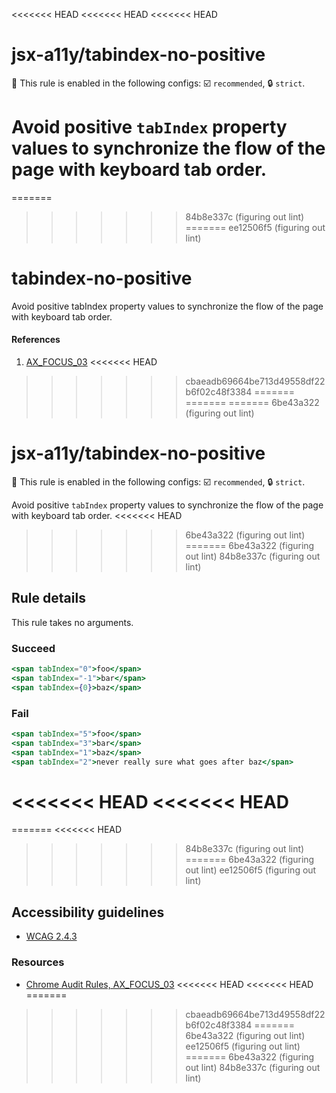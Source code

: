 <<<<<<< HEAD
<<<<<<< HEAD
<<<<<<< HEAD
# jsx-a11y/tabindex-no-positive

💼 This rule is enabled in the following configs: ☑️ `recommended`, 🔒 `strict`.

<!-- end auto-generated rule header -->

Avoid positive `tabIndex` property values to synchronize the flow of the page with keyboard tab order.
=======
=======
>>>>>>> 84b8e337c (figuring out lint)
=======
>>>>>>> ee12506f5 (figuring out lint)
# tabindex-no-positive

Avoid positive tabIndex property values to synchronize the flow of the page with keyboard tab order.

#### References
1. [AX_FOCUS_03](https://github.com/GoogleChrome/accessibility-developer-tools/wiki/Audit-Rules#ax_focus_03)
<<<<<<< HEAD
>>>>>>> cbaeadb69664be713d49558df22b6f02c48f3384
=======
=======
=======
>>>>>>> 6be43a322 (figuring out lint)
# jsx-a11y/tabindex-no-positive

💼 This rule is enabled in the following configs: ☑️ `recommended`, 🔒 `strict`.

<!-- end auto-generated rule header -->

Avoid positive `tabIndex` property values to synchronize the flow of the page with keyboard tab order.
<<<<<<< HEAD
>>>>>>> 6be43a322 (figuring out lint)
=======
>>>>>>> 6be43a322 (figuring out lint)
>>>>>>> 84b8e337c (figuring out lint)

## Rule details

This rule takes no arguments.

### Succeed
```jsx
<span tabIndex="0">foo</span>
<span tabIndex="-1">bar</span>
<span tabIndex={0}>baz</span>
```

### Fail
```jsx
<span tabIndex="5">foo</span>
<span tabIndex="3">bar</span>
<span tabIndex="1">baz</span>
<span tabIndex="2">never really sure what goes after baz</span>
```

<<<<<<< HEAD
<<<<<<< HEAD
=======
=======
<<<<<<< HEAD
>>>>>>> 84b8e337c (figuring out lint)
=======
>>>>>>> 6be43a322 (figuring out lint)
>>>>>>> ee12506f5 (figuring out lint)
## Accessibility guidelines
- [WCAG 2.4.3](https://www.w3.org/WAI/WCAG21/Understanding/focus-order)

### Resources
- [Chrome Audit Rules, AX_FOCUS_03](https://github.com/GoogleChrome/accessibility-developer-tools/wiki/Audit-Rules#ax_focus_03)
<<<<<<< HEAD
<<<<<<< HEAD
=======
>>>>>>> cbaeadb69664be713d49558df22b6f02c48f3384
=======
>>>>>>> 6be43a322 (figuring out lint)
>>>>>>> ee12506f5 (figuring out lint)
=======
>>>>>>> 6be43a322 (figuring out lint)
>>>>>>> 84b8e337c (figuring out lint)
